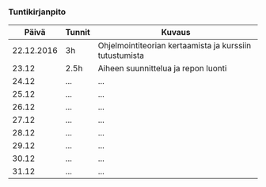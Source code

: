 ### Tuntikirjanpito
Päivä | Tunnit | Kuvaus
--------------- | ----- | ------
22.12.2016 | 3h | Ohjelmointiteorian kertaamista ja kurssiin tutustumista
23.12 | 2.5h | Aiheen suunnittelua ja repon luonti
24.12 | ... | ...
25.12 | ... | ...
26.12 | ... | ...
27.12 | ... | ...
28.12 | ... | ...
29.12 | ... | ...
30.12 | ... | ...
31.12 | ... | ...
